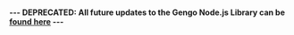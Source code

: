 #### --- DEPRECATED: All future updates to the Gengo Node.js Library can be [found here](https://github.com/aemsley/gengo-node "Gengo Node") ---
